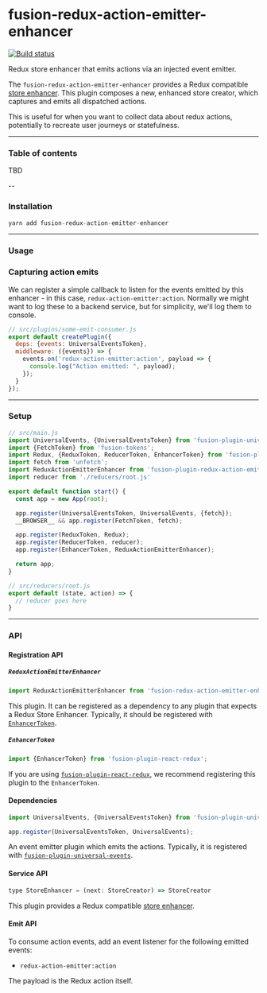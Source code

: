 # fusion-redux-action-emitter-enhancer

[![Build status](https://badge.buildkite.com/1864b671ca8edc1b7a6f8470ae320c6163268c23c4085ee82a.svg?branch=master)](https://buildkite.com/uberopensource/fusion-redux-action-emitter-enhancer)

Redux store enhancer that emits actions via an injected event emitter.

The `fusion-redux-action-emitter-enhancer` provides a Redux compatible [store enhancer](https://github.com/reactjs/redux/blob/master/docs/Glossary.md#store-enhancer).  This plugin composes a new, enhanced store creator, which captures and emits all dispatched actions.

This is useful for when you want to collect data about redux actions, potentially to recreate user journeys or statefulness.

---

### Table of contents

TBD

--

### Installation

```js
yarn add fusion-redux-action-emitter-enhancer
```

---

### Usage

### Capturing action emits

We can register a simple callback to listen for the events emitted by this enhancer - in this case, `redux-action-emitter:action`.  Normally we might want to log these to a backend service, but for simplicity, we'll log them to console.

```js
// src/plugins/some-emit-consumer.js
export default createPlugin({
  deps: {events: UniversalEventsToken},
  middleware: ({events}) => {
    events.on('redux-action-emitter:action', payload => {
      console.log("Action emitted: ", payload);
    });
  }
});
```

---

### Setup

```js
// src/main.js
import UniversalEvents, {UniversalEventsToken} from 'fusion-plugin-universal-events';
import {FetchToken} from 'fusion-tokens';
import Redux, {ReduxToken, ReducerToken, EnhancerToken} from 'fusion-plugin-react-redux';
import fetch from 'unfetch';
import ReduxActionEmitterEnhancer from 'fusion-plugin-redux-action-emitter-enhancer';
import reducer from './reducers/root.js'

export default function start() {
  const app = new App(root);

  app.register(UniversalEventsToken, UniversalEvents, {fetch});
  __BROWSER__ && app.register(FetchToken, fetch);

  app.register(ReduxToken, Redux);
  app.register(ReducerToken, reducer);
  app.register(EnhancerToken, ReduxActionEmitterEnhancer);

  return app;
}

// src/reducers/root.js
export default (state, action) => {
  // reducer goes here
}
```

---

### API

#### Registration API

##### `ReduxActionEmitterEnhancer`

```js
import ReduxActionEmitterEnhancer from 'fusion-redux-action-emitter-enhancer';
```

This plugin.  It can be registered as a dependency to any plugin that expects a Redux Store Enhancer.  Typically, it should be registered with [`EnhancerToken`](#enhancertoken).

##### `EnhancerToken`

```js
import {EnhancerToken} from 'fusion-plugin-react-redux';
```

If you are using [`fusion-plugin-react-redux`](github.com/fusionjs/fusion-plugin-react-redux), we recommend registering this plugin to the `EnhancerToken`.

#### Dependencies

```js
import UniversalEvents, {UniversalEventsToken} from 'fusion-plugin-universal-events';

app.register(UniversalEventsToken, UniversalEvents);
```

An event emitter plugin which emits the actions.  Typically, it is registered with [`fusion-plugin-universal-events`](https://github.com/fusionjs/fusion-plugin-universal-events).

#### Service API

```js
type StoreEnhancer = (next: StoreCreator) => StoreCreator
```

This plugin provides a Redux compatible [store enhancer](https://github.com/reactjs/redux/blob/master/docs/Glossary.md#store-enhancer).

#### Emit API

To consume action events, add an event listener for the following emitted events:

- `redux-action-emitter:action`

The payload is the Redux action itself.
